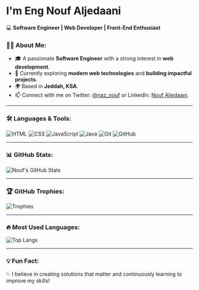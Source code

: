 # I'm Eng Nouf  Aljedaani
💻 **Software Engineer | Web Developer | Front-End Enthusiast**  

### 👩‍💻 About Me:
- 🎓 A passionate **Software Engineer** with a strong interest in **web development**.
- 🌟 Currently exploring **modern web technologies** and **building impactful projects**.
- 🌍 Based in **Jeddah, KSA**.
- 📫 Connect with me on Twitter: [@naz_nouf](https://twitter.com/naz_nouf) or LinkedIn: [Nouf Aljedaani](https://www.linkedin.com/in/nouf-aljedaani-14ba9a284?lipi=urn%3Ali%3Apage%3Ad_flagship3_profile_view_base_contact_details%3B74eJAdPwQES17XR93E1xGQ%3D%3D).

---

### 🛠️ Languages & Tools:
![HTML](https://img.shields.io/badge/-HTML5-E34F26?style=flat&logo=html5&logoColor=white)
![CSS](https://img.shields.io/badge/-CSS3-1572B6?style=flat&logo=css3&logoColor=white)
![JavaScript](https://img.shields.io/badge/-JavaScript-F7DF1E?style=flat&logo=javascript&logoColor=black)
![Java](https://img.shields.io/badge/-Java-007396?style=flat&logo=java&logoColor=white)
![Git](https://img.shields.io/badge/-Git-F05032?style=flat&logo=git&logoColor=white)
![GitHub](https://img.shields.io/badge/-GitHub-181717?style=flat&logo=github&logoColor=white)

---

### 📊 GitHub Stats:
![Nouf's GitHub Stats](https://github-readme-stats.vercel.app/api?username=EngllNouf&show_icons=true&include_all_commits=true&theme=radical)

---

### 🏆 GitHub Trophies:
![Trophies](https://github-profile-trophy.vercel.app/?username=EngllNouf&theme=radical&margin-w=15&margin-h=15)

---

### 🔥 Most Used Languages:
![Top Langs](https://github-readme-stats.vercel.app/api/top-langs/?username=EngllNouf&layout=compact&theme=radical)

---

### 💡 Fun Fact:
✨ I believe in creating solutions that matter and continuously learning to improve my skills!


